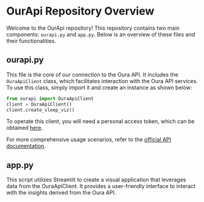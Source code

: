 
# OurApi Repository Overview

Welcome to the OurApi repository! This repository contains two main components: `ourapi.py` and `app.py`. Below is an overview of these files and their functionalities.

## ourapi.py

This file is the core of our connection to the Oura API. It includes the `OuraApiClient` class, which facilitates interaction with the Oura API services. To use this class, simply import it and create an instance as shown below:

```python
from ourapi import OuraApiClient
client = OuraApiClient()
client.create_sleep_viz()
```

To operate this client, you will need a personal access token, which can be obtained [here](https://cloud.ouraring.com/personal-access-tokens).

For more comprehensive usage scenarios, refer to the [official API documentation](https://cloud.ouraring.com/docs).


## app.py

This script utilizes Streamlit to create a visual application that leverages data from the OuraApiClient. It provides a user-friendly interface to interact with the insights derived from the Oura API.
